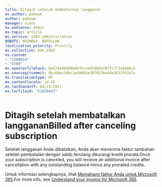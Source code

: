 ```yaml
---
title: Ditagih setelah membatalkan langganan
ms.author: pebaum
author: pebaum
manager: scotv
ms.audience: Admin
ms.topic: article
ms.service: o365-administration
ROBOTS: NOINDEX, NOFOLLOW
localization_priority: Priority
ms.collection: Adm_O365
ms.custom:
- "1500019"
- "5584"
ms.openlocfilehash: be524e88999b8b35cced290daf87fc7f3a4088c5
ms.sourcegitcommit: 8bc60ec34bc1e40685e3976576e04a2623f63a7c
ms.translationtype: MT
ms.contentlocale: id-ID
ms.lasthandoff: 04/15/2021
ms.locfileid: "51820433"
---
```

# <a name="billed-after-canceling-subscription"></a><span data-ttu-id="36240-102">Ditagih setelah membatalkan langganan</span><span class="sxs-lookup"><span data-stu-id="36240-102">Billed after canceling subscription</span></span>

<span data-ttu-id="36240-103">Setelah langganan Anda dibatalkan, Anda akan menerima faktur tambahan setelah pembatalan dengan saldo terutang dikurangi kredit prorata.</span><span class="sxs-lookup"><span data-stu-id="36240-103">Once your subscription is canceled, you will receive an additional invoice after cancellation with any outstanding balance minus any prorated credits.</span></span>

<span data-ttu-id="36240-104">Untuk informasi selengkapnya, lihat [Memahami faktur Anda untuk Microsoft 365](https://docs.microsoft.com/microsoft-365/commerce/billing-and-payments/understand-your-invoice2).</span><span class="sxs-lookup"><span data-stu-id="36240-104">For more info, see [Understand your invoice for Microsoft 365](https://docs.microsoft.com/microsoft-365/commerce/billing-and-payments/understand-your-invoice2).</span></span>
